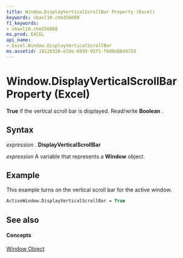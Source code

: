 ```yaml
---
title: Window.DisplayVerticalScrollBar Property (Excel)
keywords: vbaxl10.chm356088
f1_keywords:
- vbaxl10.chm356088
ms.prod: EXCEL
api_name:
- Excel.Window.DisplayVerticalScrollBar
ms.assetid: 19120328-e32e-6939-93f1-f6d0e8bd472d
---
```



# Window.DisplayVerticalScrollBar Property (Excel)

 **True** if the vertical scroll bar is displayed. Read/write **Boolean** .


## Syntax

 _expression_ . **DisplayVerticalScrollBar**

 _expression_ A variable that represents a **Window** object.


## Example

This example turns on the vertical scroll bar for the active window.


```vb
ActiveWindow.DisplayVerticalScrollBar = True
```


## See also


#### Concepts


[Window Object](window-object-excel.md)

